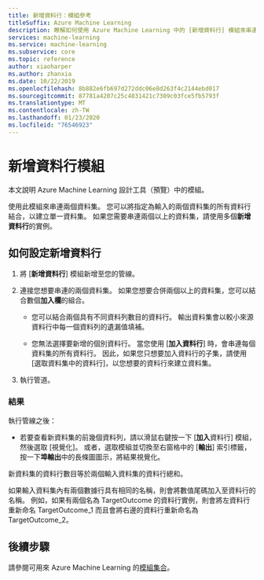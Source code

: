 ```yaml
---
title: 新增資料行：模組參考
titleSuffix: Azure Machine Learning
description: 瞭解如何使用 Azure Machine Learning 中的 [新增資料行] 模組來串連兩個資料集。
services: machine-learning
ms.service: machine-learning
ms.subservice: core
ms.topic: reference
author: xiaoharper
ms.author: zhanxia
ms.date: 10/22/2019
ms.openlocfilehash: 8b882e6fb697d272ddc06e8d263f4c2144ebd017
ms.sourcegitcommit: 87781a4207c25c4831421c7309c03fce5fb5793f
ms.translationtype: MT
ms.contentlocale: zh-TW
ms.lasthandoff: 01/23/2020
ms.locfileid: "76546923"
---
```

# <a name="add-columns-module"></a>新增資料行模組

本文說明 Azure Machine Learning 設計工具（預覽）中的模組。

使用此模組來串連兩個資料集。 您可以將指定為輸入的兩個資料集的所有資料行結合，以建立單一資料集。 如果您需要串連兩個以上的資料集，請使用多個**新增資料行**的實例。



## <a name="how-to-configure-add-columns"></a>如何設定新增資料行
1. 將 [**新增資料行**] 模組新增至您的管線。

2. 連接您想要串連的兩個資料集。 如果您想要合併兩個以上的資料集，您可以結合數個**加入欄**的組合。

    - 您可以結合兩個具有不同資料列數目的資料行。 輸出資料集會以較小來源資料行中每一個資料列的遺漏值填補。

    - 您無法選擇要新增的個別資料行。 當您使用 [**加入資料行**] 時，會串連每個資料集的所有資料行。 因此，如果您只想要加入資料行的子集，請使用 [選取資料集中的資料行]，以您想要的資料行來建立資料集。

3. 執行管道。

### <a name="results"></a>結果
執行管線之後：

- 若要查看新資料集的前幾個資料列，請以滑鼠右鍵按一下 [**加入**資料行] 模組，然後選取 [視覺化]。 或者，選取模組並切換至右窗格中的 [**輸出**] 索引標籤，按一下**埠輸出**中的長條圖圖示，將結果視覺化。

新資料集的資料行數目等於兩個輸入資料集的資料行總和。

如果輸入資料集內有兩個數據行具有相同的名稱，則會將數值尾碼加入至資料行的名稱。 例如，如果有兩個名為 TargetOutcome 的資料行實例，則會將左資料行重新命名 TargetOutcome_1 而且會將右邊的資料行重新命名為 TargetOutcome_2。

## <a name="next-steps"></a>後續步驟

請參閱可用來 Azure Machine Learning 的[模組集合](module-reference.md)。 